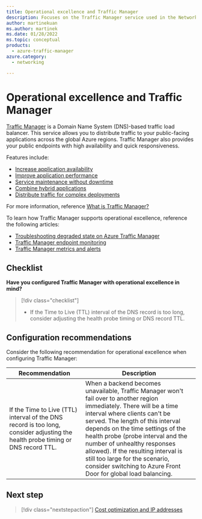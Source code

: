 ```yaml
---
title: Operational excellence and Traffic Manager
description: Focuses on the Traffic Manager service used in the Networking solution to provide best-practice and configuration recommendations related to Operational excellence.
author: martinekuan
ms.author: martinek
ms.date: 01/28/2022
ms.topic: conceptual
products:
  - azure-traffic-manager
azure.category:
  - networking

---
```


# Operational excellence and Traffic Manager

[Traffic Manager](/azure/traffic-manager/) is a Domain Name System (DNS)-based traffic load balancer. This service allows you to distribute traffic to your public-facing applications across the global Azure regions. Traffic Manager also provides your public endpoints with high availability and quick responsiveness.

Features include:

- [Increase application availability](/azure/traffic-manager/traffic-manager-overview#increase-application-availability)
- [Improve application performance](/azure/traffic-manager/traffic-manager-overview#improve-application-performance)
- [Service maintenance without downtime](/azure/traffic-manager/traffic-manager-overview#service-maintenance-without-downtime)
- [Combine hybrid applications](/azure/traffic-manager/traffic-manager-overview#combine-hybrid-applications)
- [Distribute traffic for complex deployments](/azure/traffic-manager/traffic-manager-overview#distribute-traffic-for-complex-deployments)

For more information, reference [What is Traffic Manager?](/azure/traffic-manager/traffic-manager-overview)

To learn how Traffic Manager supports operational excellence, reference the following articles:

- [Troubleshooting degraded state on Azure Traffic Manager](/azure/traffic-manager/traffic-manager-troubleshooting-degraded)
- [Traffic Manager endpoint monitoring](/azure/traffic-manager/traffic-manager-monitoring)
- [Traffic Manager metrics and alerts](/azure/traffic-manager/traffic-manager-metrics-alerts)

## Checklist

**Have you configured Traffic Manager with operational excellence in mind?**

> [!div class="checklist"]
> - If the Time to Live (TTL) interval of the DNS record is too long, consider adjusting the health probe timing or DNS record TTL.

## Configuration recommendations

Consider the following recommendation for operational excellence when configuring Traffic Manager:

|Recommendation|Description|
|--------------|-----------|
|If the Time to Live (TTL) interval of the DNS record is too long, consider adjusting the health probe timing or DNS record TTL.|When a backend becomes unavailable, Traffic Manager won't fail over to another region immediately. There will be a time interval where clients can't be served. The length of this interval depends on the time settings of the health probe (probe interval and the number of unhealthy responses allowed). If the resulting interval is still too large for the scenario, consider switching to Azure Front Door for global load balancing.|

## Next step

> [!div class="nextstepaction"]
> [Cost optimization and IP addresses](../ip-addresses-cost-optimization.md)
